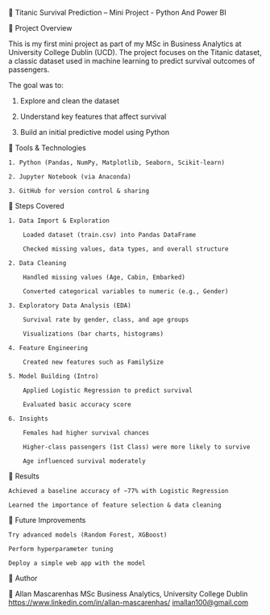 📘 Titanic Survival Prediction – Mini Project - Python And Power BI

🔹 Project Overview

This is my first mini project as part of my MSc in Business Analytics at University College Dublin (UCD).
The project focuses on the Titanic dataset, a classic dataset used in machine learning to predict survival outcomes of passengers.

The goal was to:

  1. Explore and clean the dataset

  2. Understand key features that affect survival

  3. Build an initial predictive model using Python




🔹 Tools & Technologies

    1. Python (Pandas, NumPy, Matplotlib, Seaborn, Scikit-learn)

    2. Jupyter Notebook (via Anaconda)

    3. GitHub for version control & sharing



🔹 Steps Covered

    1. Data Import & Exploration

        Loaded dataset (train.csv) into Pandas DataFrame

        Checked missing values, data types, and overall structure

    2. Data Cleaning

        Handled missing values (Age, Cabin, Embarked)

        Converted categorical variables to numeric (e.g., Gender)

    3. Exploratory Data Analysis (EDA)

        Survival rate by gender, class, and age groups

        Visualizations (bar charts, histograms)

    4. Feature Engineering

        Created new features such as FamilySize

    5. Model Building (Intro)

        Applied Logistic Regression to predict survival

        Evaluated basic accuracy score

    6. Insights

        Females had higher survival chances

        Higher-class passengers (1st Class) were more likely to survive

        Age influenced survival moderately




🔹 Results

    Achieved a baseline accuracy of ~77% with Logistic Regression

    Learned the importance of feature selection & data cleaning


🔹 Future Improvements

    Try advanced models (Random Forest, XGBoost)

    Perform hyperparameter tuning

    Deploy a simple web app with the model




🔹 Author

👤 Allan Mascarenhas
MSc Business Analytics, University College Dublin 
https://www.linkedin.com/in/allan-mascarenhas/
imallan100@gmail.com
